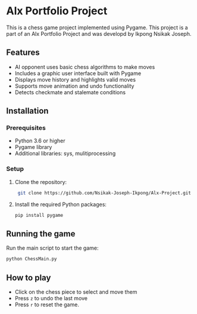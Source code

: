 # Alx Portfolio Project

This is a chess game project implemented using Pygame. This project is a part of an Alx Portfolio Project and was developd by Ikpong Nsikak Joseph.

## Features

- AI opponent uses basic chess algorithms to make moves
- Includes a graphic user interface built with Pygame
- Displays move history and highlights valid moves
- Supports move animation and undo functionality
- Detects checkmate and stalemate conditions

## Installation

### Prerequisites

- Python 3.6 or higher
- Pygame library
- Additional libraries: sys, mulitiprocessing

### Setup

1. Clone the repository:
   ```bash
    git clone https://github.com/Nsikak-Joseph-Ikpong/Alx-Project.git
    ```

2. Install the required Python packages:
    ```bash
    pip install pygame
    ```
## Running the game

Run the main script to start the game:
```bash
python ChessMain.py
```
## How to play
- Click on the chess piece to select and move them
- Press `z` to undo the last move
- Press `r` to reset the game.


